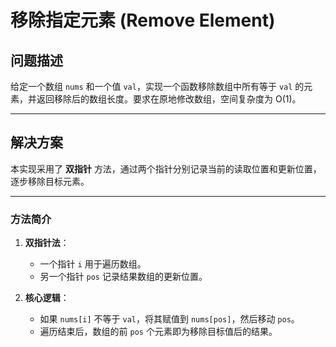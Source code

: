 # 移除指定元素 (Remove Element)

## 问题描述

给定一个数组 `nums` 和一个值 `val`，实现一个函数移除数组中所有等于 `val` 的元素，并返回移除后的数组长度。要求在原地修改数组，空间复杂度为 O(1)。

---

## 解决方案

本实现采用了 **双指针** 方法，通过两个指针分别记录当前的读取位置和更新位置，逐步移除目标元素。

---

### 方法简介

1. **双指针法**：
   - 一个指针 `i` 用于遍历数组。
   - 另一个指针 `pos` 记录结果数组的更新位置。

2. **核心逻辑**：
   - 如果 `nums[i]` 不等于 `val`，将其赋值到 `nums[pos]`，然后移动 `pos`。
   - 遍历结束后，数组的前 `pos` 个元素即为移除目标值后的结果。